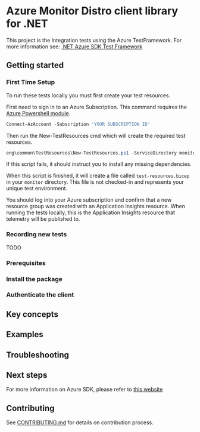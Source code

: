 # Azure Monitor Distro client library for .NET

This project is the Integration tests using the Azure TestFramework.
For more information see: [.NET Azure SDK Test Framework](https://github.com/Azure/azure-sdk-for-net/blob/main/sdk/core/Azure.Core.TestFramework/README.md)

## Getting started

### First Time Setup

To run these tests locally you must first create your test resources.

First need to sign in to an Azure Subscription. This command requires the [Azure Powershell module](https://docs.microsoft.com/powershell/azure/install-az-ps).

```powershell
Connect-AzAccount -Subscription 'YOUR SUBSCRIPTION ID'
```

Then run the New-TestResources cmd which will create the required test resources.

```powershell
eng\common\TestResources\New-TestResources.ps1 -ServiceDirectory monitor
```

If this script fails, it should instruct you to install any missing dependencies.

When this script is finished, it will create a file called `test-resources.bicep` in your `monitor` directory.
This file is not checked-in and represents your unique test environment.

You should log into your Azure subscription and confirm that a new resource group was created with an Application Insights resource.
When running the tests locally, this is the Application Insights resource that telemetry will be published to.

### Recording new tests

TODO

### Prerequisites

### Install the package

### Authenticate the client

## Key concepts

## Examples

## Troubleshooting

## Next steps

For more information on Azure SDK, please refer to [this website](https://azure.github.io/azure-sdk/)

## Contributing

See [CONTRIBUTING.md](https://github.com/Azure/azure-sdk-for-net/blob/main/CONTRIBUTING.md) for details on contribution process.
